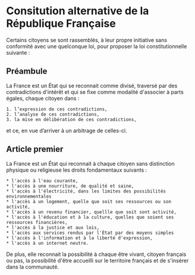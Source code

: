 # Consitution alternative de la République Française

Certains citoyens se sont rassemblés, à leur propre initiative sans conformité avec une quelconque loi, pour proposer la loi constitutionnelle suivante :

## Préambule

La France est un État qui se reconnait comme divisé, traversé par des contradictions d'intérêt et qui se fixe comme modalité d'associer à parts égales, chaque citoyen dans :

    1. l’expression de ces contradictions,
    2. l’analyse de ces contradictions,
    3. la mise en délibération de ces contradictions,

et ce, en vue d’arriver à un arbitrage de celles-ci.

## Article premier

La France est un État qui reconnait à chaque citoyen sans distinction physique ou religieuse les droits fondamentaux suivants :

    * l'accès à l'eau courante,
    * l'accès à une nourriture, de qualité et saine,
    * l'accès à l'électricité, dans les limites des possibilités environnementales
    * l'accès à un logement, quelle que soit ses ressources ou son activité,
    * l'accès à un revenu financier, quellle que soit sont activité,
    * l'accès à l'éducation et à la culture, quelles que soient ses ressources financières,
    * l'accès à la justice et aux lois,
    * l'accès aux services rendus par l'État par des moyens simples
    * l'accès à l'information et à la liberté d'expression,
    * l'accès à un internet neutre.

De plus, elle reconnait la possibilité à chaque être vivant, citoyen français ou pas, la possibilité d'être accueilli sur le territoire français et de s'insérer dans la communauté.
